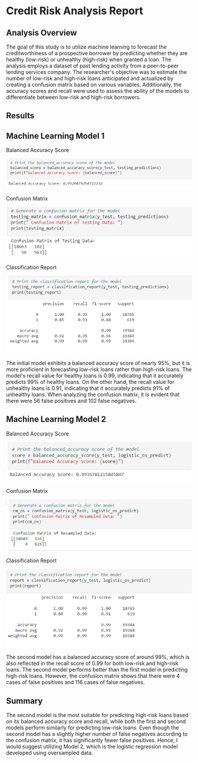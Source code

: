 
# Credit Risk Analysis Report

## Analysis Overview

The goal of this study is to utilize machine learning to forecast the creditworthiness of a prospective borrower by predicting whether they are healthy (low-risk) or unhealthy (high-risk) when granted a loan. The analysis employs a dataset of past lending activity from a peer-to-peer lending services company. The researcher's objective was to estimate the number of low-risk and high-risk loans anticipated and actualized by creating a confusion matrix based on various variables. Additionally, the accuracy scores and recall were used to assess the ability of the models to differentiate between low-risk and high-risk borrowers.

## Results

## Machine Learning Model 1

Balanced Accuracy Score

![](https://github.com/Gilaine-UOT/Credit-risk-classification/blob/main/Images/Capture%201.PNG)

Confusion Matrix

![](https://github.com/Gilaine-UOT/Credit-risk-classification/blob/main/Images/Capture%202.PNG)

Classification Report

![](https://github.com/Gilaine-UOT/Credit-risk-classification/blob/main/Images/Capture%203.PNG)

The initial model exhibits a balanced accuracy score of nearly 95%, but it is more proficient in forecasting low-risk loans rather than high-risk loans. The model's recall value for healthy loans is 0.99, indicating that it accurately predicts 99% of healthy loans. On the other hand, the recall value for unhealthy loans is 0.91, indicating that it accurately predicts 91% of unhealthy loans. When analyzing the confusion matrix, it is evident that there were 56 false positives and 102 false negatives.


## Machine Learning Model 2

Balanced Accuracy Score

![](https://github.com/Gilaine-UOT/Credit-risk-classification/blob/main/Images/Capture%204.PNG)

Confusion Matrix

![](https://github.com/Gilaine-UOT/Credit-risk-classification/blob/main/Images/Capture%205.PNG)

Classification Report

![](https://github.com/Gilaine-UOT/Credit-risk-classification/blob/main/Images/Capture%206.PNG)

The second model has a balanced accuracy score of around 99%, which is also reflected in the recall score of 0.99 for both low-risk and high-risk loans. The second model performs better than the first model in predicting high-risk loans. However, the confusion matrix shows that there were 4 cases of false positives and 116 cases of false negatives.

## Summary 

The second model is the most suitable for predicting high-risk loans based on its balanced accuracy score and recall, while both the first and second models perform similarly for predicting low-risk loans. Even though the second model has a slightly higher number of false negatives according to the confusion matrix, it has significantly fewer false positives. Hence, I would suggest utilizing Model 2, which is the logistic regression model developed using oversampled data.


